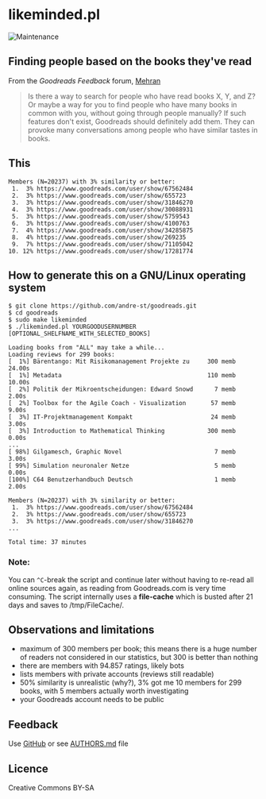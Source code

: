 # likeminded.pl

![Maintenance](https://img.shields.io/maintenance/yes/2018.svg)


## Finding people based on the books they've read

From the _Goodreads Feedback_ forum, [Mehran](https://www.goodreads.com/topic/show/19397936-finding-people-based-on-the-books-they-ve-read) 
> Is there a way to search for people who have read books X, Y, and Z? Or maybe
> a way for you to find people who have many books in common with you, without
> going through people manually? If such features don't exist, Goodreads should
> definitely add them. They can provoke many conversations among people who have
> similar tastes in books. 



## This
```
Members (N=20237) with 3% similarity or better:
 1.	 3%	https://www.goodreads.com/user/show/67562484
 2.	 3%	https://www.goodreads.com/user/show/655723
 3.	 3%	https://www.goodreads.com/user/show/31846270
 4.	 3%	https://www.goodreads.com/user/show/30088931
 5.	 3%	https://www.goodreads.com/user/show/5759543
 6.	 3%	https://www.goodreads.com/user/show/4100763
 7.	 4%	https://www.goodreads.com/user/show/34285875
 8.	 4%	https://www.goodreads.com/user/show/269235
 9.	 7%	https://www.goodreads.com/user/show/71105042
10.	12%	https://www.goodreads.com/user/show/17281774

```


## How to generate this on a GNU/Linux operating system

```
$ git clone https://github.com/andre-st/goodreads.git
$ cd goodreads
$ sudo make likeminded
$ ./likeminded.pl YOURGOODUSERNUMBER [OPTIONAL_SHELFNAME_WITH_SELECTED_BOOKS]

Loading books from "ALL" may take a while...
Loading reviews for 299 books:
[  1%] Bärentango: Mit Risikomanagement Projekte zu     300 memb    24.00s
[  1%] Metadata                                         110 memb    10.00s
[  2%] Politik der Mikroentscheidungen: Edward Snowd      7 memb     2.00s
[  2%] Toolbox for the Agile Coach - Visualization       57 memb     9.00s
[  3%] IT-Projektmanagement Kompakt                      24 memb     3.00s
[  3%] Introduction to Mathematical Thinking            300 memb     0.00s
...
[ 98%] Gilgamesch, Graphic Novel                          7 memb     3.00s
[ 99%] Simulation neuronaler Netze                        5 memb     0.00s
[100%] C64 Benutzerhandbuch Deutsch                       1 memb     2.00s

Members (N=20237) with 3% similarity or better:
 1.	 3%	https://www.goodreads.com/user/show/67562484
 2.	 3%	https://www.goodreads.com/user/show/655723
 3.	 3%	https://www.goodreads.com/user/show/31846270
...

Total time: 37 minutes
```


### Note:

You can `^C`-break the script and continue later without having to re-read all
online sources again, as reading from Goodreads.com is very time consuming.
The script internally uses a **file-cache** which is busted after 21 days
and saves to /tmp/FileCache/.



## Observations and limitations

- maximum of 300 members per book; this means there is a huge number of readers 
  not considered in our statistics, but 300 is better than nothing
- there are members with 94.857 ratings, likely bots
- lists members with private accounts (reviews still readable)
- 50% similarity is unrealistic (why?), 3% got me 10 members for 299 books,
  with 5 members actually worth investigating
- your Goodreads account needs to be public
  


## Feedback

Use [GitHub](https://github.com/andre-st/goodreads/issues) or see [AUTHORS.md](AUTHORS.md) file


## Licence

Creative Commons BY-SA
